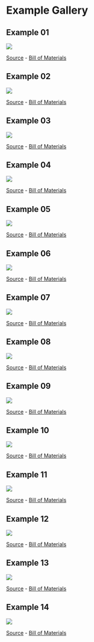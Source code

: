 # Example Gallery

## Example 01
![](ex01.png)

[Source](ex01.yml) - [Bill of Materials](ex01.tsv)


## Example 02
![](ex02.png)

[Source](ex02.yml) - [Bill of Materials](ex02.tsv)


## Example 03
![](ex03.png)

[Source](ex03.yml) - [Bill of Materials](ex03.tsv)


## Example 04
![](ex04.png)

[Source](ex04.yml) - [Bill of Materials](ex04.tsv)


## Example 05
![](ex05.png)

[Source](ex05.yml) - [Bill of Materials](ex05.tsv)


## Example 06
![](ex06.png)

[Source](ex06.yml) - [Bill of Materials](ex06.tsv)


## Example 07
![](ex07.png)

[Source](ex07.yml) - [Bill of Materials](ex07.tsv)


## Example 08
![](ex08.png)

[Source](ex08.yml) - [Bill of Materials](ex08.tsv)


## Example 09
![](ex09.png)

[Source](ex09.yml) - [Bill of Materials](ex09.tsv)


## Example 10
![](ex10.png)

[Source](ex10.yml) - [Bill of Materials](ex10.tsv)


## Example 11
![](ex11.png)

[Source](ex11.yml) - [Bill of Materials](ex11.tsv)


## Example 12
![](ex12.png)

[Source](ex12.yml) - [Bill of Materials](ex12.tsv)


## Example 13
![](ex13.png)

[Source](ex13.yml) - [Bill of Materials](ex13.tsv)


## Example 14
![](ex14.png)

[Source](ex14.yml) - [Bill of Materials](ex14.tsv)


